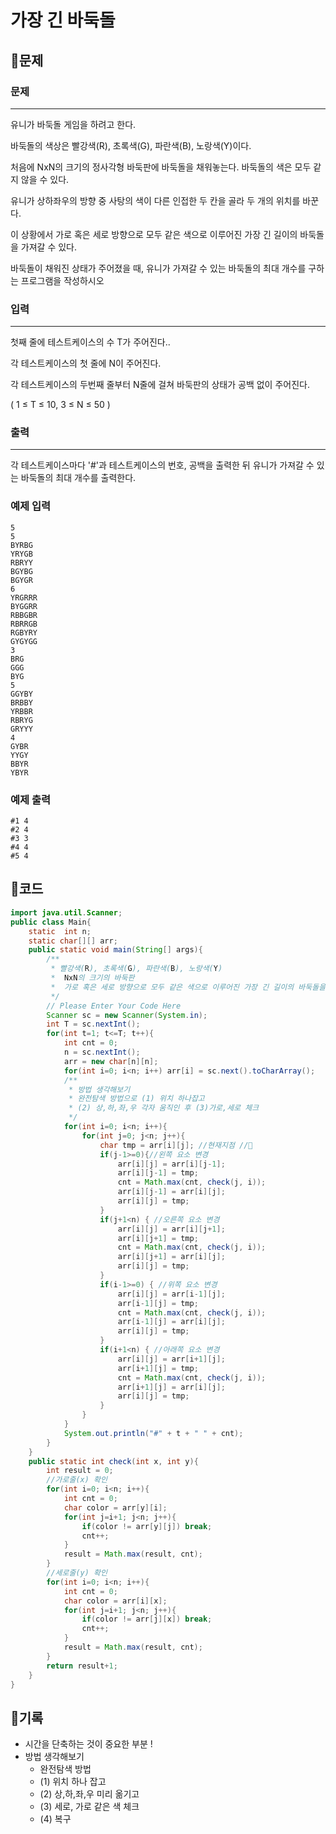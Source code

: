 # ****가장 긴 바둑돌****

## 📍문제

### **문제**

---

유니가 바둑돌 게임을 하려고 한다.

바둑돌의 색상은 빨강색(R), 초록색(G), 파란색(B), 노랑색(Y)이다.

처음에 NxN의 크기의 정사각형 바둑판에 바둑돌을 채워놓는다. 바둑돌의 색은 모두 같지 않을 수 있다.

유니가 상하좌우의 방향 중 사탕의 색이 다른 인접한 두 칸을 골라 두 개의 위치를 바꾼다.

이 상황에서 가로 혹은 세로 방향으로 모두 같은 색으로 이루어진 가장 긴 길이의 바둑돌을 가져갈 수 있다.

바둑돌이 채워진 상태가 주어졌을 때, 유니가 가져갈 수 있는 바둑돌의 최대 개수를 구하는 프로그램을 작성하시오

### **입력**

---

첫째 줄에 테스트케이스의 수 T가 주어진다..

각 테스트케이스의 첫 줄에 N이 주어진다.

각 테스트케이스의 두번째 줄부터 N줄에 걸쳐 바둑판의 상태가 공백 없이 주어진다.

( 1 ≤ T ≤ 10, 3 ≤ N ≤ 50 )

### **출력**

---

각 테스트케이스마다 '#'과 테스트케이스의 번호, 공백을 출력한 뒤 유니가 가져갈 수 있는 바둑돌의 최대 개수를 출력한다.

### **예제 입력**

```
5
5
BYRBG
YRYGB
RBRYY
BGYBG
BGYGR
6
YRGRRR
BYGGRR
RBBGBR
RBRRGB
RGBYRY
GYGYGG
3
BRG
GGG
BYG
5
GGYBY
BRBBY
YRBBR
RBRYG
GRYYY
4
GYBR
YYGY
BBYR
YBYR

```

### **예제 출력**

```
#1 4
#2 4
#3 3
#4 4
#5 4
```

## 📍코드

```java
import java.util.Scanner;
public class Main{
    static  int n;
    static char[][] arr;
    public static void main(String[] args){
        /**
         * 빨강색(R), 초록색(G), 파란색(B), 노랑색(Y)
         *  NxN의 크기의 바둑판
         *  가로 혹은 세로 방향으로 모두 같은 색으로 이루어진 가장 긴 길이의 바둑돌을 가져갈 수 있다.
         */
        // Please Enter Your Code Here
        Scanner sc = new Scanner(System.in);
        int T = sc.nextInt();
        for(int t=1; t<=T; t++){
            int cnt = 0;
            n = sc.nextInt();
            arr = new char[n][n];
            for(int i=0; i<n; i++) arr[i] = sc.next().toCharArray();
            /**
             * 방법 생각해보기
             * 완전탐색 방법으로 (1) 위치 하나잡고
             * (2) 상,하,좌,우 각자 움직인 후 (3)가로,세로 체크
             */
            for(int i=0; i<n; i++){
                for(int j=0; j<n; j++){
                    char tmp = arr[i][j]; //현재지점 //🔵
                    if(j-1>=0){//왼쪽 요소 변경
                        arr[i][j] = arr[i][j-1];
                        arr[i][j-1] = tmp;
                        cnt = Math.max(cnt, check(j, i));
                        arr[i][j-1] = arr[i][j];
                        arr[i][j] = tmp;
                    }
                    if(j+1<n) { //오른쪽 요소 변경
                        arr[i][j] = arr[i][j+1];
                        arr[i][j+1] = tmp;
                        cnt = Math.max(cnt, check(j, i));
                        arr[i][j+1] = arr[i][j];
                        arr[i][j] = tmp;
                    }
                    if(i-1>=0) { //위쪽 요소 변경
                        arr[i][j] = arr[i-1][j];
                        arr[i-1][j] = tmp;
                        cnt = Math.max(cnt, check(j, i));
                        arr[i-1][j] = arr[i][j];
                        arr[i][j] = tmp;
                    }
                    if(i+1<n) { //아래쪽 요소 변경
                        arr[i][j] = arr[i+1][j];
                        arr[i+1][j] = tmp;
                        cnt = Math.max(cnt, check(j, i));
                        arr[i+1][j] = arr[i][j];
                        arr[i][j] = tmp;
                    }
                }
            }
            System.out.println("#" + t + " " + cnt);
        }
    }
    public static int check(int x, int y){
        int result = 0;
        //가로줄(x) 확인
        for(int i=0; i<n; i++){
            int cnt = 0;
            char color = arr[y][i];
            for(int j=i+1; j<n; j++){
                if(color != arr[y][j]) break;
                cnt++;
            }
            result = Math.max(result, cnt);
        }
        //세로줄(y) 확인
        for(int i=0; i<n; i++){
            int cnt = 0;
            char color = arr[i][x];
            for(int j=i+1; j<n; j++){
                if(color != arr[j][x]) break;
                cnt++;
            }
            result = Math.max(result, cnt);
        }
        return result+1;
    }
}
```

## 📍기록

- 시간을 단축하는 것이 중요한 부분 !
- 방법 생각해보기
    - 완전탐색 방법
    - (1) 위치 하나 잡고
    - (2) 상,하,좌,우 미리 옮기고
    - (3) 세로, 가로 같은 색 체크
    - (4) 복구
